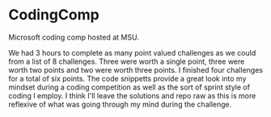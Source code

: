 # CodingComp
Microsoft coding comp hosted at MSU.

We had 3 hours to complete as many point valued challenges as we could from a list of 8 challenges. Three were worth a single point, three were worth two points and two were worth three points. I finished four challenges for a total of six points. The code snippetts provide a great look into my mindset during a coding competition as well as the sort of sprint style of coding I employ. I think I'll leave the solutions and repo raw as this is more reflexive of what was going through my mind during the challenge.
